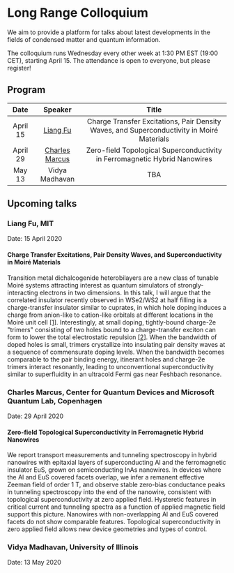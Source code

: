 # Long Range Colloquium

We aim to provide a platform for talks about latest developments in the fields of condensed matter and quantum information.

The colloquium runs Wednesday every other week at 1:30 PM EST (19:00 CET), starting April 15.
The attendance is open to everyone, but please register!

## Program

|   Date   |     Speaker    | Title |
|:--------:|:--------------:|:-----:|
| April 15 | [Liang Fu](#liang-fu-mit) | Charge Transfer Excitations, Pair Density Waves, and Superconductivity in Moiré Materials |
| April 29 | [Charles Marcus](#charles-marcus-center-for-quantum-devices-and-microsoft-quantum-lab-copenhagen) |  Zero-field Topological Superconductivity in Ferromagnetic Hybrid Nanowires  |
|  May 13  | Vidya Madhavan |  TBA  |

## Upcoming talks

### Liang Fu, MIT

Date: 15 April 2020

#### Charge Transfer Excitations, Pair Density Waves, and Superconductivity in Moiré Materials

Transition metal dichalcogenide heterobilayers are a new class of tunable Moiré systems attracting interest as quantum simulators of strongly-interacting electrons in two dimensions. In this talk, I will argue that the correlated insulator recently observed in WSe2/WS2 at half filling is a charge-transfer insulator similar to cuprates, in which hole doping induces a charge from anion-like to cation-like orbitals at different locations in the Moiré unit cell [[1]](https://arxiv.org/abs/1910.14061 "Y. Zhang, N. Yuan and L. Fu, arXiv:1910.14061"). Interestingly, at small doping, tightly-bound charge-2e "trimers" consisting of two holes bound to a charge-transfer exciton can form to lower the total electrostatic repulsion [[2]](https://arxiv.org/abs/2003.13690 "K. Slagle and L. Fu, arXiv:2003.13690"). When the bandwidth of doped holes is small, trimers crystallize into insulating pair density waves at a sequence of commensurate doping levels. When the bandwidth becomes comparable to the pair binding energy, itinerant holes and charge-2e trimers interact resonantly, leading to unconventional superconductivity similar to superfluidity in an ultracold Fermi gas near Feshbach resonance.

### Charles Marcus, Center for Quantum Devices and Microsoft Quantum Lab, Copenhagen

Date: 29 April 2020

#### Zero-field Topological Superconductivity in Ferromagnetic Hybrid Nanowires

We report transport measurements and tunneling spectroscopy in hybrid nanowires with epitaxial layers of superconducting Al and the ferromagnetic insulator EuS, grown on semiconducting InAs nanowires. In devices where the Al and EuS covered facets overlap, we infer a remanent effective Zeeman field of order 1 T, and observe stable zero-bias conductance peaks in tunneling spectroscopy into the end of the nanowire, consistent with topological superconductivity at zero applied field. Hysteretic features in critical current and tunneling spectra as a function of applied magnetic field support this picture. Nanowires with non-overlapping Al and EuS covered facets do not show comparable features. Topological superconductivity in zero applied field allows new device geometries and types of control.

### Vidya Madhavan, University of Illinois

Date: 13 May 2020
